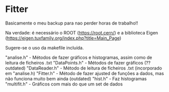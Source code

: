# Fitter
Basicamente o meu backup para nao perder horas de trabalho!!

Na verdade: 
é necessário o ROOT (https://root.cern/) e a biblioteca Eigen (https://eigen.tuxfamily.org/index.php?title=Main_Page)

Sugere-se o uso da makefile incluída.

"analise.h" - Métodos de fazer gráficos e histogramas, assim como de leitura de ficheiros .txt
"DataPoints.h" - Métodos de fazer gráficos (?? outdated)
"DataReader.h" - Método de leitura de ficheiros .txt (incorporado em "analise.h)
"Fitter.h" - Método de fazer ajusted de funções a dados, mas não funciona muito bem ainda (outdated)
"hist.h" - Faz histogramas
"multifit.h" - Gráficos com mais do que um set de dados
